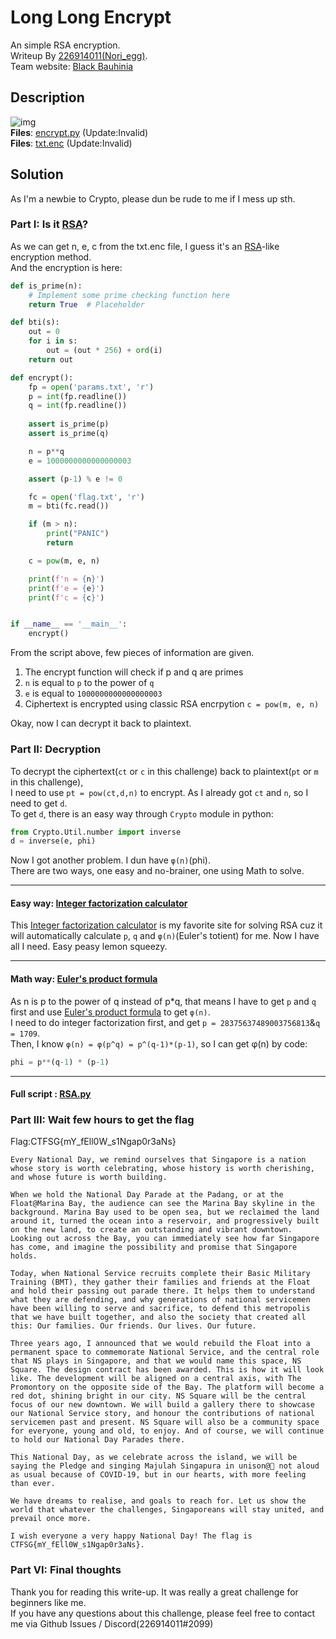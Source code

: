 # Long Long Encrypt
An simple RSA encryption.<br>
Writeup By [226914011(Nori_egg)](https://github.com/226914011).<br>
Team website: [Black Bauhinia](https://b6a.black)

## Description
![img](https://i.imgur.com/GRGZewq.png)<br>
**Files**: [encrypt.py](https://api.ctf.sg/file?id=ckm3krkb80gsw0880y0z22pyf&name=encrypt.py) (Update:Invalid)<br>
**Files**: [txt.enc](https://api.ctf.sg/file?id=ckm3krkeq0gtf0880li3jzboy&name=txt.enc) (Update:Invalid)

## Solution
As I'm a newbie to Crypto, please dun be rude to me if I mess up sth.

### Part I: Is it [RSA](https://en.wikipedia.org/wiki/RSA_(cryptosystem))?
As we can get n, e, c from the txt.enc file, I guess it's an [RSA](https://en.wikipedia.org/wiki/RSA_(cryptosystem))-like encryption method.<br>
And the encryption is here:<br>
```python
def is_prime(n):
    # Implement some prime checking function here
    return True  # Placeholder

def bti(s):
    out = 0
    for i in s:
        out = (out * 256) + ord(i)
    return out

def encrypt():
    fp = open('params.txt', 'r')
    p = int(fp.readline())
    q = int(fp.readline())
    
    assert is_prime(p)
    assert is_prime(q)

    n = p**q
    e = 1000000000000000003

    assert (p-1) % e != 0

    fc = open('flag.txt', 'r')
    m = bti(fc.read())

    if (m > n):
        print("PANIC")
        return

    c = pow(m, e, n)

    print(f'n = {n}')
    print(f'e = {e}')
    print(f'c = {c}')


if __name__ == '__main__':
    encrypt()
```
From the script above, few pieces of information are given.
1. The encrypt function will check if p and q are primes<br>
2. `n` is equal to `p` to the power of `q`<br>
3. `e` is equal to `1000000000000000003`<br>
4. Ciphertext is encrypted using classic RSA encrpytion `c = pow(m, e, n)`<br>

Okay, now I can decrypt it back to plaintext.

### Part II: Decryption
To decrypt the ciphertext(`ct` or `c` in this challenge) back to plaintext(`pt` or `m` in this challenge),<br>
I need to use `pt = pow(ct,d,n)` to encrypt. As I already got `ct` and `n`, so I need to get `d`.<br>
To get `d`, there is an easy way through `Crypto` module in python:
```python
from Crypto.Util.number import inverse
d = inverse(e, phi)
```
Now I got another problem. I dun have `φ(n)`(phi).<br>
There are two ways, one easy and no-brainer, one using Math to solve.<br>

---

#### Easy way: [Integer factorization calculator](https://www.alpertron.com.ar/ECM.HTM)
This [Integer factorization calculator](https://www.alpertron.com.ar/ECM.HTM) is my favorite site for solving RSA cuz it will automatically calculate `p`, `q` and `φ(n)`(Euler's totient) for me.
Now I have all I need. Easy peasy lemon squeezy.<br>

---

#### Math way: [Euler's product formula](https://en.wikipedia.org/wiki/Euler%27s_totient_function#Euler%27s_product_formula)
As n is p to the power of q instead of p*q, that means I have to get `p` and `q` first and use [Euler's product formula](https://en.wikipedia.org/wiki/Euler%27s_totient_function#Euler%27s_product_formula) to get `φ(n)`.<br>
I need to do integer factorization first, and get `p = 28375637489003756813`&`q = 1709`.<br>
Then, I know `φ(n) = φ(p^q) = p^(q-1)*(p-1)`, so I can get φ(n) by code:
```python
phi = p**(q-1) * (p-1)
```
---

#### Full script : [RSA.py](https://github.com/226914011/Long-Long-Encrypt-Writeup/blob/main/RSA.py)

### Part III: Wait few hours to get the flag
Flag:CTFSG{mY_fEll0W_s1Ngap0r3aNs}
```
Every National Day, we remind ourselves that Singapore is a nation whose story is worth celebrating, whose history is worth cherishing, and whose future is worth building.

When we hold the National Day Parade at the Padang, or at the Float@Marina Bay, the audience can see the Marina Bay skyline in the background. Marina Bay used to be open sea, but we reclaimed the land around it, turned the ocean into a reservoir, and progressively built on the new land, to create an outstanding and vibrant downtown. Looking out across the Bay, you can immediately see how far Singapore has come, and imagine the possibility and promise that Singapore holds.

Today, when National Service recruits complete their Basic Military Training (BMT), they gather their families and friends at the Float and hold their passing out parade there. It helps them to understand what they are defending, and why generations of national servicemen have been willing to serve and sacrifice, to defend this metropolis that we have built together, and also the society that created all this: Our families. Our friends. Our lives. Our future.

Three years ago, I announced that we would rebuild the Float into a permanent space to commemorate National Service, and the central role that NS plays in Singapore, and that we would name this space, NS Square. The design contract has been awarded. This is how it will look like. The development will be aligned on a central axis, with The Promontory on the opposite side of the Bay. The platform will become a red dot, shining bright in our city. NS Square will be the central focus of our new downtown. We will build a gallery there to showcase our National Service story, and honour the contributions of national servicemen past and present. NS Square will also be a community space for everyone, young and old, to enjoy. And of course, we will continue to hold our National Day Parades there.

This National Day, as we celebrate across the island, we will be saying the Pledge and singing Majulah Singapura in unison@ not aloud as usual because of COVID-19, but in our hearts, with more feeling than ever.

We have dreams to realise, and goals to reach for. Let us show the world that whatever the challenges, Singaporeans will stay united, and prevail once more.

I wish everyone a very happy National Day! The flag is CTFSG{mY_fEll0W_s1Ngap0r3aNs}.
```
### Part VI: Final thoughts
Thank you for reading this write-up. It was really a great challenge for beginners like me. <br>
If you have any questions about this challenge, please feel free to contact me via Github Issues / Discord(226914011#2099)
